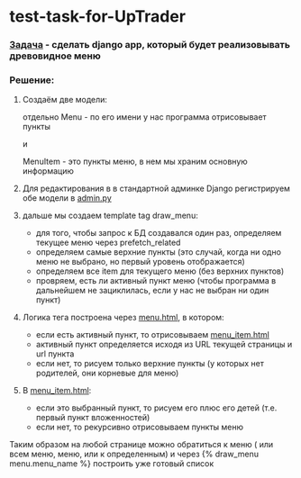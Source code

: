# test-task-for-UpTrader

### [Задача](https://docs.google.com/document/d/1at2SFBLVmATyMCCYE0cSsDTTKR3na3ugTvUD5oe-ri8/edit?usp=sharing) -  сделать django app, который будет реализовывать древовидное меню

### Решение:

1. Создаём две модели:

   отдельно Menu  - по его имени у нас программа отрисовывает пункты
   
   и

   MenuItem - это пункты меню, в нем мы храним основную информацию
2. Для редактирования в в стандартной админке Django регистрируем обе модели в [admin.py](menus%2Fadmin.py)
3. дальше мы создаем template tag draw_menu:

   * для того, чтобы запрос к БД создавался один раз, определяем текущее меню через prefetch_related
   * определяем самые верхние пункты (это случай, когда ни одно меню не выбрано, но первый уровень отображается)
   * определяем все item для текущего меню (без верхних пунктов)
   * провряем, есть ли активный пункт меню (чтобы программа в дальнейшем не зациклилась, если у нас не выбран ни один пункт)
4. Логика тега построена через [menu.html](menus%2Ftemplates%2Fmenu.html), в котором:

   * eсли есть активный пункт, то отрисовываем [menu_item.html](menus%2Ftemplates%2Fmenu_item.html)
   * активный пункт определяется исходя из URL текущей страницы и url пункта
   * если нет, то рисуем только верхние пункты (у которых нет родителей, они корневые для меню)

5. В [menu_item.html](menus%2Ftemplates%2Fmenu_item.html):

   * если это выбранный пункт, то рисуем его плюс его детей (т.е. первый пункт вложенностей)
   * если нет, то рекурсивно отрисовываем пункты меню

Таким образом на любой странице можно обратиться к меню ( или всем меню, меню, или к определенным) и через  {% draw_menu menu.menu_name %} построить уже готовый список 


    
